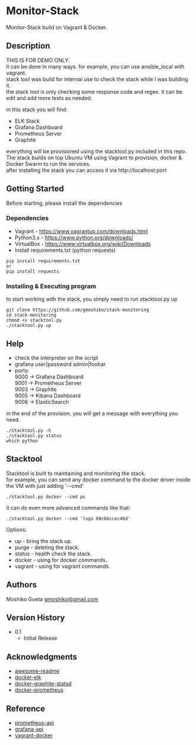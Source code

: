 # Monitor-Stack

Monitor-Stack build on Vagrant & Docker.

## Description

THIS IS FOR DEMO ONLY.  
it can be done in many ways. for example, you can use ansible_local with vagrant.  
stack tool was build for internal use to check the stack while I was building it.  
the stack tool is only checking some response code and regex. it can be edit and add more tests as needed.  

in this stack you will find: 
* ELK Stack
* Grafana Dashboard
* Prometheus Server
* Graphite

everything will be provisioned using the stacktool.py included in this repo.  
The stack builds on top Ubuntu VM using Vagrant to provision, docker & Docker Swarm
to run the services.  
after installing the stack you can access it via http://localhost:port 

## Getting Started

Before starting, please install the dependencies

### Dependencies

* Vagrant - https://www.vagrantup.com/downloads.html
* Python3.x - https://www.python.org/downloads/
* VirtualBox - https://www.virtualbox.org/wiki/Downloads
* Install requirements.txt (python requests)

```
pip install requirements.txt
or
pip install requests
```

### Installing & Executing program

to start working with the stack, you simply need to run stacktool.py up

```
git clone https://github.com/gmoshiko/stack-monitoring
cd stack-monitoring
chmod +x stacktool.py
./stacktool.py up
```

## Help

* check the interpreter on the script
* grafana user|password admin|foobar
* ports:  
9000 -> Grafana Dashboard  
9001 -> Prometheus Server  
9003 -> Graphite  
9005 -> Kibana Dashboard  
9006 -> ElasticSearch  

in the end of the provision, you will get a message with everything you need.  

```
./stacktool.py -h
./stacktool.py status
which python
```

## Stacktool

Stacktool is built to maintaining and monitoring the stack.  
for example, you can send any docker command to the docker driver inside the VM with just adding '--cmd'

```
./stacktool.py docker --cmd ps
```

it can do even more advanced commands like that:

```
./stacktool.py docker --cmd 'logs 60cbbccec46d'
```
Options: 
* up - bring the stack up.
* purge - deleting the stack.
* status - health check the stack.
* docker - using for docker commands.
* vagrant - using for vagrant commands.

## Authors

Moshiko Gueta gmoshiko@gmail.com

## Version History

* 0.1
    * Initial Release

## Acknowledgments

* [awesome-readme](https://github.com/matiassingers/awesome-readme)
* [docker-elk](https://github.com/deviantony/docker-elk)
* [docker-graphite-statsd](https://github.com/hopsoft/docker-graphite-statsd)
* [docker-prometheus](https://github.com/vegasbrianc/prometheus)

## Reference

* [prometheus-api](https://prometheus.io/docs/prometheus/latest/querying/api/)
* [grafana-api](http://docs.grafana.org/http_api/auth/)
* [vagrant-docker](https://www.vagrantup.com/docs/provisioning/docker.html)
